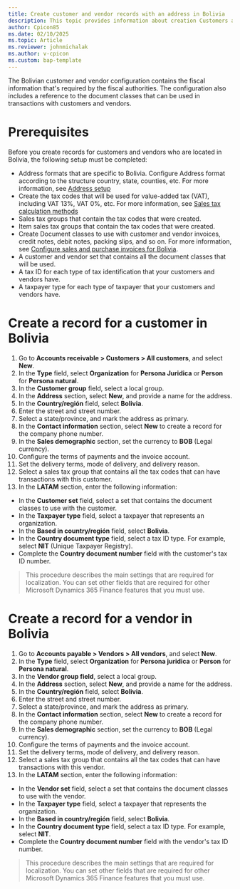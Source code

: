 ```yaml
---
title: Create customer and vendor records with an address in Bolivia
description: This topic provides information about creation Customers and Vendors records with an address in Bolivia. 
author: Cpicon85
ms.date: 02/10/2025
ms.topic: Article
ms.reviewer: johnmichalak
ms.author: v-cpicon
ms.custom: bap-template
---
```

The Bolivian customer and vendor configuration contains the fiscal information that's required by the fiscal authorities. The configuration also includes a reference to the document classes that can be used in transactions with customers and vendors.

# Prerequisites
Before you create records for customers and vendors who are located in Bolivia, the following setup must be completed:
- Address formats that are specific to Bolivia. Configure Address format according to the structure country, state, counties, etc. For more information, see [Address setup](global-address-book-address-setup.md)
- Create the tax codes that will be used for value-added tax (VAT), including VAT  13%, VAT 0%, etc. For more information, see [Sales tax calculation methods](sales-tax-calculation-methods-origin-field.md)
- Sales tax groups that contain the tax codes that were created.
- Item sales tax groups that contain the tax codes that were created.
- Create Document classes to use with customer and vendor invoices, credit notes, debit notes, packing slips, and so on.  For more information, see [Configure sales and purchase invoices for Bolivia](ltm-configure-invoices-Bolivia.md).
- A customer and vendor set that contains all the document classes that will be used.
- A tax ID for each type of tax identification that your customers and vendors have.
- A taxpayer type for each type of taxpayer that your customers and vendors have.
# Create a record for a customer in Bolivia

1. Go to **Accounts receivable > Customers > All customers**, and select **New**.
2. In the **Type** field, select **Organization** for **Persona Juridica** or **Person** for **Persona natural**.
3. In the **Customer group** field, select a local group.
4. In the **Address** section, select **New**, and provide a name for the address.
5. In the **Country/región** field, select **Bolivia**.
6. Enter the street and street number.
7. Select a state/province, and mark the address as primary.
8. In the **Contact information** section, select **New** to create a record for the company phone number.
9. In the **Sales demographic** section, set the currency to **BOB** (Legal currency).
10. Configure the terms of payments and the invoice account.
11. Set the delivery terms, mode of delivery, and delivery reason.
12. Select a sales tax group that contains all the tax codes that can have transactions with this customer.
13. In the **LATAM** section, enter the following information:
- In the **Customer set** field, select a set that contains the document classes to use with the customer.
- In the **Taxpayer type** field, select a taxpayer that represents an organization. 
- In the **Based in country/región** field, select **Bolivia**.
- In the **Country document type** field, select a tax ID type. For example, select **NIT** (Unique Taxpayer Registry).
- Complete the **Country document number** field with the customer's tax ID number.

> This procedure describes the main settings that are required for localization. You can set other fields that are required for other Microsoft Dynamics 365 Finance features that you must use.

# Create a record for a vendor in Bolivia

1. Go to **Accounts payable > Vendors > All vendors**, and select **New**.
2. In the **Type** field, select **Organization** for **Persona juridica** or **Person** for **Persona natural**.
3. In the **Vendor group field**, select a local group.
4. In the **Address** section, select **New**, and provide a name for the address.
5. In the **Country/región** field, select **Bolivia**.
6. Enter the street and street number.
7. Select a state/province, and mark the address as primary.
8. In the **Contact information** section, select **New** to create a record for the company phone number.
9. In the **Sales demographic** section, set the currency to **BOB** (Legal currency).
10. Configure the terms of payments and the invoice account.
11. Set the delivery terms, mode of delivery, and delivery reason.
12. Select a sales tax group that contains all the tax codes that can have transactions with this vendor.
13. In the **LATAM** section, enter the following information:
- In the **Vendor set** field, select a set that contains the document classes to use with the vendor.
- In the **Taxpayer type** field, select a taxpayer that represents the organization. 
- In the **Based in country/región** field, select **Bolivia**.
- In the **Country document type** field, select a tax ID type. For example, select **NIT**.
- Complete the **Country document number** field with the vendor's tax ID number.

> This procedure describes the main settings that are required for localization. You can set other fields that are required for other Microsoft Dynamics 365 Finance features that you must use.
